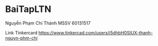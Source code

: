 # BaiTapLTN
Nguyễn Phạm Chí Thành
MSSV 60131517

Link Tinkercard
https://www.tinkercad.com/users/i5dhbH0SIUX-thanh-nguyn-phm-chi
